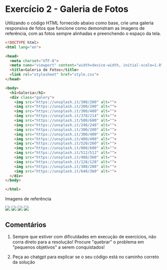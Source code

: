 # Exercício 2 - Galeria de Fotos
Utilizando o código HTML fornecido abaixo como base, crie uma galeria responsiva de fotos que funcione como demonstram as imagens de referência, com as fotos sempre alinhadas e preenchendo o espaço da tela.

```html
<!DOCTYPE html>
<html lang="en">

<head>
  <meta charset="UTF-8">
  <meta name="viewport" content="width=device-width, initial-scale=1.0">
  <title>Galeria de Fotos</title>
  <link rel="stylesheet" href="style.css">
</head>

<body>
  <h1>Galeria</h1>
  <div class="galery">
    <img src="https://unsplash.it/300/200" alt="">
    <img src="https://unsplash.it/200/200" alt="">
    <img src="https://unsplash.it/300/480" alt="">
    <img src="https://unsplash.it/378/214" alt="">
    <img src="https://unsplash.it/500/600" alt="">
    <img src="https://unsplash.it/248/248" alt="">
    <img src="https://unsplash.it/300/200" alt="">
    <img src="https://unsplash.it/300/400" alt="">
    <img src="https://unsplash.it/400/400" alt="">
    <img src="https://unsplash.it/520/260" alt="">
    <img src="https://unsplash.it/800/600" alt="">
    <img src="https://unsplash.it/512/512" alt="">
    <img src="https://unsplash.it/480/360" alt="">
    <img src="https://unsplash.it/128/128" alt="">
    <img src="https://unsplash.it/300/200" alt="">
    <img src="https://unsplash.it/640/360" alt="">
  </div>
</body>

</html>
```

Imagens de referência

<img src="https://assets-v2.circle.so/2bd12ha7l2523a5188o8kb74ld7q">

<img src="https://assets-v2.circle.so/e0t69i5exjn81mx48hfvufahc5k4">

<img src="https://assets-v2.circle.so/317oxs0abwxl32dtrfaz0jfbssnf">

<img src="https://assets-v2.circle.so/51qk77al7wiu3ozkd5aqs9unw33d">

## Comentários
1. Sempre que estiver com dificuldades em execução de exercícios, não corra direto para a resolução! Procure "quebrar" o problema em "pequenos objetivos" a serem conquistados!

2. Peça ao chatgpt para explicar se o seu código está no caminho correto da solução